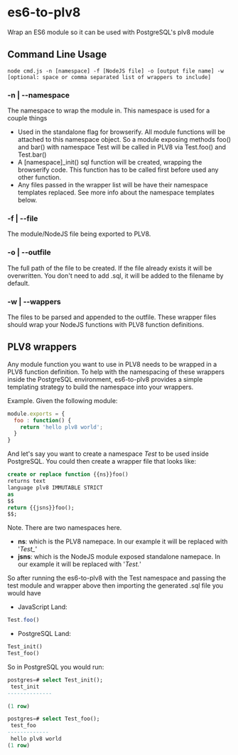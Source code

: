 # es6-to-plv8
Wrap an ES6 module so it can be used with PostgreSQL's plv8 module

## Command Line Usage

```
node cmd.js -n [namespace] -f [NodeJS file] -o [output file name] -w [optional: space or comma separated list of wrappers to include]
```

### -n | --namespace

The namespace to wrap the module in.  This namespace is used for a couple things
- Used in the standalone flag for browserify.  All module functions will be attached
to this namespace object.  So a module exposing methods foo() and bar() with
namespace Test will be called in PLV8 via Test.foo() and Test.bar()
- A [namespace]\_init() sql function will be created, wrapping the browserify code.
This function has to be called first before used any other function.
- Any files passed in the wrapper list will be have their namespace templates replaced.  See
more info about the namespace templates below.

### -f | --file

The module/NodeJS file being exported to PLV8.

### -o | --outfile

The full path of the file to be created.  If the file already exists it will be overwritten.
You don't need to add .sql, it will be added to the filename by default.

### -w | --wappers

The files to be parsed and appended to the outfile.  These wrapper files should wrap your
NodeJS functions with PLV8 function definitions.


## PLV8 wrappers

Any module function you want to use in PLV8 needs to be wrapped in a PLV8 function
definition.  To help with the namespacing of these wrappers inside the PostgreSQL
environment, es6-to-plv8 provides a simple templating strategy to build the namespace
into your wrappers.

Example.  Given the following module:
```js
module.exports = {
  foo : function() {
    return 'hello plv8 world';
  }
}
```

And let's say you want to create a namespace *Test* to be used inside PostgreSQL.
You could then create a wrapper file that looks like:

```sql
create or replace function {{ns}}foo()
returns text
language plv8 IMMUTABLE STRICT
as
$$
return {{jsns}}foo();
$$;
```

Note.  There are two namespaces here.
- **ns**: which is the PLV8 namepace.  In our example it will be replaced with '*Test_*'
- **jsns**: which is the NodeJS module exposed standalone namepace.  In our example it will be replaced with '*Test.*'

So after running the es6-to-plv8 with the Test namespace and passing the test module and wrapper above then importing the generated .sql file you would have

- JavaScript Land:
```js
Test.foo()
```

- PostgreSQL Land:
```sql
Test_init()
Test_foo()
```

So in PostgreSQL you would run:

```sql
postgres=# select Test_init();
 test_init
--------------

(1 row)

postgres=# select Test_foo();
 test_foo
-------------
 hello plv8 world
(1 row)
```
